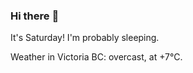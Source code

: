 ### Hi there :wave:

It's Saturday! I'm probably sleeping.

Weather in Victoria BC: overcast, at +7°C.
